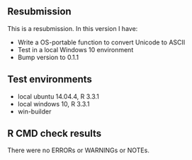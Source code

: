 ## Resubmission
This is a resubmission. In this version I have:

* Write a OS-portable function to convert Unicode to ASCII
* Test in a local Windows 10 environment
* Bump version to 0.1.1

## Test environments
* local ubuntu 14.04.4, R 3.3.1
* local windows 10, R 3.3.1
* win-builder

## R CMD check results
There were no ERRORs or WARNINGs or NOTEs.
